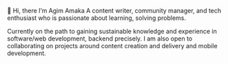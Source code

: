👋 Hi, there
I’m Agim Amaka
A content writer, community manager, and tech enthusiast who is passionate about learning, solving problems. 

Currently on the path to gaining sustainable knowledge and experience in software/web development, backend precisely. I am also open to collaborating on projects around content creation and delivery and mobile development.
<!---
AgimAmaka-alt/AgimAmaka-alt is a ✨ special ✨ repository because its `README.md` (this file) appears on your GitHub profile.
You can click the Preview link to take a look at your changes.
--->
